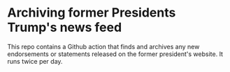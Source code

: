# Archiving former Presidents Trump's news feed

This repo contains a Github action that finds and archives any new endorsements or statements released on the former president's website. It runs twice per day. 